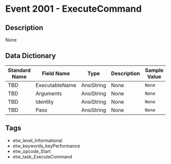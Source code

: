 # Event 2001 - ExecuteCommand

## Description
None

## Data Dictionary
|Standard Name|Field Name|Type|Description|Sample Value|
|---|---|---|---|---|
|TBD|ExecutableName|AnsiString|None|`None`|
|TBD|Arguments|AnsiString|None|`None`|
|TBD|Identity|AnsiString|None|`None`|
|TBD|Pass|AnsiString|None|`None`|

## Tags
* etw_level_Informational
* etw_keywords_keyPerformance
* etw_opcode_Start
* etw_task_ExecuteCommand